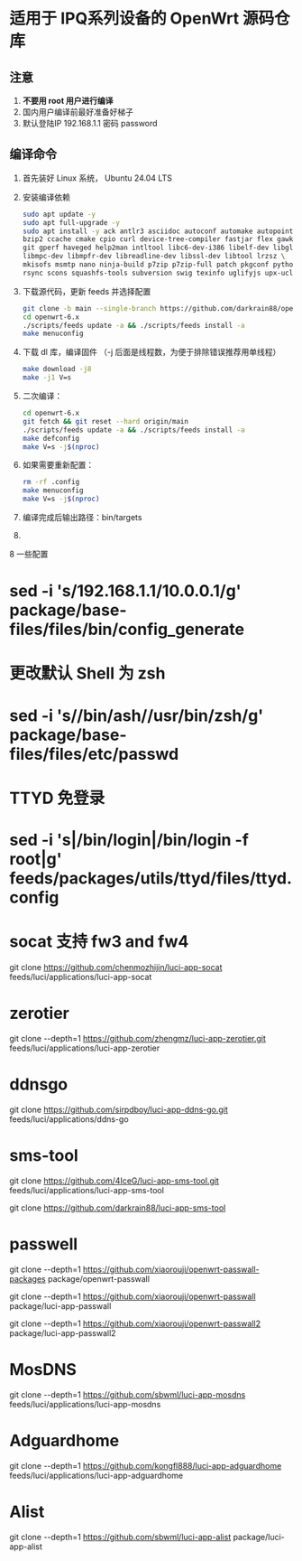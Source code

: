 # 适用于 IPQ系列设备的 OpenWrt 源码仓库

## 注意

1. **不要用 root 用户进行编译**
2. 国内用户编译前最好准备好梯子
3. 默认登陆IP 192.168.1.1 密码 password

## 编译命令

1. 首先装好 Linux 系统， Ubuntu 24.04 LTS

2. 安装编译依赖

   ```bash
   sudo apt update -y
   sudo apt full-upgrade -y
   sudo apt install -y ack antlr3 asciidoc autoconf automake autopoint binutils bison build-essential \
   bzip2 ccache cmake cpio curl device-tree-compiler fastjar flex gawk gettext gcc-multilib g++-multilib \
   git gperf haveged help2man intltool libc6-dev-i386 libelf-dev libglib2.0-dev libgmp3-dev libltdl-dev \
   libmpc-dev libmpfr-dev libreadline-dev libssl-dev libtool lrzsz \
   mkisofs msmtp nano ninja-build p7zip p7zip-full patch pkgconf python3 python3-pip libpython3-dev qemu-utils \
   rsync scons squashfs-tools subversion swig texinfo uglifyjs upx-ucl unzip vim wget xmlto xxd zlib1g-dev
   ```

3. 下载源代码，更新 feeds 并选择配置

   ```bash
   git clone -b main --single-branch https://github.com/darkrain88/openwrt-6.x.git
   cd openwrt-6.x
   ./scripts/feeds update -a && ./scripts/feeds install -a
   make menuconfig
   ```

4. 下载 dl 库，编译固件
（-j 后面是线程数，为便于排除错误推荐用单线程）

   ```bash
   make download -j8
   make -j1 V=s
   ```

5. 二次编译：

   ```bash
   cd openwrt-6.x
   git fetch && git reset --hard origin/main
   ./scripts/feeds update -a && ./scripts/feeds install -a
   make defconfig
   make V=s -j$(nproc)
   ```

6. 如果需要重新配置：

   ```bash
   rm -rf .config
   make menuconfig
   make V=s -j$(nproc)
   ```

7. 编译完成后输出路径：bin/targets
8. 

8 一些配置

# sed -i 's/192.168.1.1/10.0.0.1/g' package/base-files/files/bin/config_generate

# 更改默认 Shell 为 zsh
# sed -i 's/\/bin\/ash/\/usr\/bin\/zsh/g' package/base-files/files/etc/passwd

# TTYD 免登录
# sed -i 's|/bin/login|/bin/login -f root|g' feeds/packages/utils/ttyd/files/ttyd.config

#  socat 支持 fw3 and fw4

git clone https://github.com/chenmozhijin/luci-app-socat  feeds/luci/applications/luci-app-socat

# zerotier
git clone --depth=1 https://github.com/zhengmz/luci-app-zerotier.git feeds/luci/applications/luci-app-zerotier

# ddnsgo
git clone https://github.com/sirpdboy/luci-app-ddns-go.git feeds/luci/applications/ddns-go

# sms-tool
git clone https://github.com/4IceG/luci-app-sms-tool.git  feeds/luci/applications/luci-app-sms-tool

git clone https://github.com/darkrain88/luci-app-sms-tool

# passwell
git clone --depth=1 https://github.com/xiaorouji/openwrt-passwall-packages package/openwrt-passwall

git clone --depth=1 https://github.com/xiaorouji/openwrt-passwall package/luci-app-passwall

git clone --depth=1 https://github.com/xiaorouji/openwrt-passwall2 package/luci-app-passwall2



# MosDNS
git clone --depth=1 https://github.com/sbwml/luci-app-mosdns feeds/luci/applications/luci-app-mosdns

# Adguardhome
git clone --depth=1 https://github.com/kongfl888/luci-app-adguardhome feeds/luci/applications/luci-app-adguardhome

# Alist
git clone --depth=1 https://github.com/sbwml/luci-app-alist package/luci-app-alist


